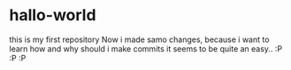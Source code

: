 # hallo-world
this is my first repository
Now i made samo changes, because i want to learn how and why should i make commits
it seems to be quite an easy..
:P :P :P
